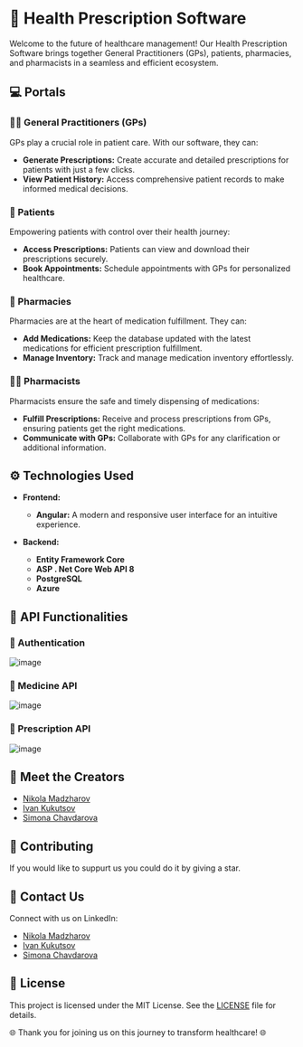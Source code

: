 # :hospital: Health Prescription Software

Welcome to the future of healthcare management! Our Health Prescription Software brings together General Practitioners (GPs), patients, pharmacies, and pharmacists in a seamless and efficient ecosystem.

## :computer: Portals

### :man_health_worker: General Practitioners (GPs)

GPs play a crucial role in patient care. With our software, they can:
- **Generate Prescriptions:** Create accurate and detailed prescriptions for patients with just a few clicks.
- **View Patient History:** Access comprehensive patient records to make informed medical decisions.

### :bust_in_silhouette: Patients

Empowering patients with control over their health journey:
- **Access Prescriptions:** Patients can view and download their prescriptions securely.
- **Book Appointments:** Schedule appointments with GPs for personalized healthcare.

### :pill: Pharmacies

Pharmacies are at the heart of medication fulfillment. They can:
- **Add Medications:** Keep the database updated with the latest medications for efficient prescription fulfillment.
- **Manage Inventory:** Track and manage medication inventory effortlessly.

### :man_health_worker: Pharmacists

Pharmacists ensure the safe and timely dispensing of medications:
- **Fulfill Prescriptions:** Receive and process prescriptions from GPs, ensuring patients get the right medications.
- **Communicate with GPs:** Collaborate with GPs for any clarification or additional information.

## :gear: Technologies Used

- **Frontend:**
  - **Angular:** A modern and responsive user interface for an intuitive experience.

- **Backend:**
   - **Entity Framework Core**
    - **ASP . Net Core Web API 8**
    - **PostgreSQL**
    - **Azure**   
  


## :loudspeaker: API Functionalities

### :key: Authentication

![image](https://github.com/health-prescription-team/Health-prescription-software-API/assets/89745007/3aa17e6b-f36e-4b16-8661-7b3a9d5c4de9)

### :pill: Medicine  API

![image](https://github.com/health-prescription-team/Health-prescription-software-API/assets/89745007/7117bc82-fa88-45eb-9ed6-bd851faf07cf)


### :notebook: Prescription API

![image](https://github.com/health-prescription-team/Health-prescription-software-API/assets/89745007/eb599f5d-8a64-4e57-8a2a-a58f9b1608a4)


## :busts_in_silhouette: Meet the Creators

- [Nikola Madzharov](https://www.linkedin.com/in/nikola-madzharov-106b90236/)
- [Ivan Kukutsov](https://www.linkedin.com/in/ivan-kukutsov-422b56204/)
- [Simona Chavdarova](https://www.linkedin.com/in/simona-chavdarova-028796299/)

## :handshake: Contributing

If you would like to suppurt us you could do it by giving a star.

## :email: Contact Us

Connect with us on LinkedIn:
- [Nikola Madzharov](https://www.linkedin.com/in/nikola-madzharov-106b90236/)
- [Ivan Kukutsov](https://www.linkedin.com/in/ivan-kukutsov-422b56204/)
- [Simona Chavdarova](https://www.linkedin.com/in/simona-chavdarova-028796299/)

## :scroll: License

This project is licensed under the MIT License. See the [LICENSE](LICENSE) file for details.

🌐 Thank you for joining us on this journey to transform healthcare! 🌐
